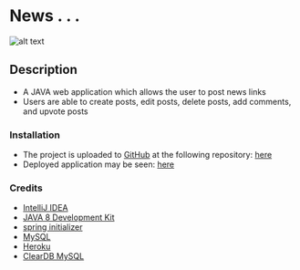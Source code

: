 # News . . .
![alt text](assets/screenshot.gif)


## Description
- A JAVA web application which allows the user to post news links
- Users are able to create posts, edit posts, delete posts, add comments, and upvote posts

### Installation
- The project is uploaded to [GitHub](https://github.com/) at the following repository: [here](https://github.com/sourslaw/JAVA_News)
- Deployed application may be seen: [here](https://cc-java-api-sour.herokuapp.com/)

### Credits
- [IntelliJ IDEA](https://www.jetbrains.com/idea/)
- [JAVA 8 Development Kit](https://www.oracle.com/java/technologies/downloads/#java8-mac)
- [spring initializer](https://start.spring.io/)
- [MySQL](https://www.mysql.com/)
- [Heroku](https://www.heroku.com/)
- [ClearDB MySQL](https://devcenter.heroku.com/articles/cleardb)
